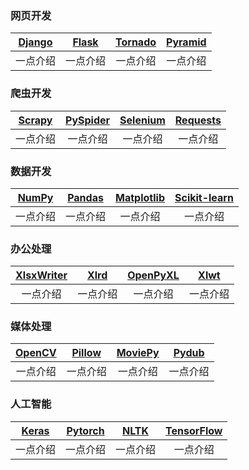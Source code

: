 <h3 name="web">网页开发</h3>

| [Django](./) | [Flask](./) | [Tornado](./) | [Pyramid](./) |
| :------: | :------: | :------: | :------: |
| 一点介绍 | 一点介绍 | 一点介绍 | 一点介绍 |


<h3 name="spider">爬虫开发</h3>

| [Scrapy](./) | [PySpider](./) | [Selenium](./) | [Requests](./) |
| :------: | :------: | :------: | :------: |
| 一点介绍 | 一点介绍 | 一点介绍 | 一点介绍 |


<h3 name="data">数据开发</h3>

| [NumPy](./) | [Pandas](./) | [Matplotlib](./) | [Scikit-learn](./) |
| :------: | :------: | :------: | :------: |
| 一点介绍 | 一点介绍 | 一点介绍 | 一点介绍 |


<h3 name="office">办公处理</h3>

| [XlsxWriter](./) | [Xlrd](./) | [OpenPyXL](./) | [Xlwt](./) |
| :------: | :------: | :------: | :------: |
| 一点介绍 | 一点介绍 | 一点介绍 | 一点介绍 |


<h3 name="media">媒体处理</h3>

| [OpenCV](./) | [Pillow](./) | [MoviePy](./) | [Pydub](./) |
| :------: | :------: | :------: | :------: |
| 一点介绍 | 一点介绍 | 一点介绍 | 一点介绍 |


<h3 name="ai">人工智能</h3>

| [Keras](./) | [Pytorch](./) | [NLTK](./) | [TensorFlow](./) |
| :------: | :------: | :------: | :------: |
| 一点介绍 | 一点介绍 | 一点介绍 | 一点介绍 |

